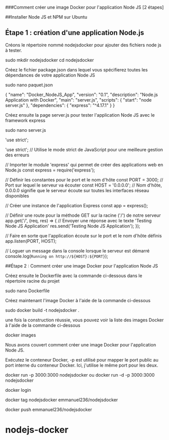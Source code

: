 ###Comment créer une image Docker pour l'application Node JS [2 étapes]

##Installer Node JS et NPM sur Ubuntu

## Étape 1 : création d'une application Node.js
Créons le répertoire nommé nodejsdocker pour ajouter des fichiers node js à tester.

sudo mkdir nodejsdocker
cd nodejsdocker

Créez le fichier package.json dans lequel vous spécifierez toutes les dépendances de votre application Node JS

sudo nano paquet.json

{
  "name": "Docker_NodeJS_App",
  "version": "0.1",
  "description": "Node.js Application with Docker",
  "main": "server.js",
  "scripts": {
    "start": "node server.js"
  },
  "dependencies": {
    "express": "^4.17.1"
  }
}

Créez ensuite la page server.js pour tester l'application Node JS avec le framework express

sudo nano server.js

'use strict';

'use strict'; // Utilise le mode strict de JavaScript pour une meilleure gestion des erreurs

// Importer le module 'express' qui permet de créer des applications web en Node.js
const express = require('express');

// Définir les constantes pour le port et le nom d'hôte
const PORT = 3000; // Port sur lequel le serveur va écouter
const HOST = '0.0.0.0'; // Nom d'hôte, 0.0.0.0 signifie que le serveur écoute sur toutes les interfaces réseau disponibles

// Créer une instance de l'application Express
const app = express();

// Définir une route pour la méthode GET sur la racine ('/') de notre serveur
app.get('/', (req, res) => {
  // Envoyer une réponse avec le texte 'Testing Node JS Application'
  res.send('Testing Node JS Application');
});

// Faire en sorte que l'application écoute sur le port et le nom d'hôte définis
app.listen(PORT, HOST);

// Loguer un message dans la console lorsque le serveur est démarré
console.log(`Running on http://${HOST}:${PORT}`);


##Étape 2 : Comment créer une image Docker pour l'application Node JS

Créez ensuite le Dockerfile avec la commande ci-dessous dans le répertoire racine du projet

sudo nano Dockerfile

Créez maintenant l'image Docker à l'aide de la commande ci-dessous

sudo docker build -t nodejsdocker .

une fois la construction réussie, vous pouvez voir la liste des images  Docker à l'aide de la commande ci-dessous

docker images

Nous avons couvert comment créer une image  Docker pour l'application Node JS.


Exécutez le conteneur Docker, -p est utilisé pour mapper le port public au port interne du conteneur Docker. Ici, j'utilise le même port pour les deux.

docker run -p 3000:3000 nodejsdocker
ou
docker run -d  -p 3000:3000 nodejsdocker

docker login 

docker tag nodejsdocker emmanuel236/nodejsdocker

docker push emmanuel236/nodejsdocker
# nodejs-docker
